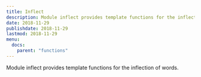 ```yaml
---
title: Inflect
description: Module inflect provides template functions for the inflection of words.
date: 2018-11-29
publishdate: 2018-11-29
lastmod: 2018-11-29
menu:
  docs:
    parent: "functions"
---
```


Module inflect provides template functions for the inflection of words.
